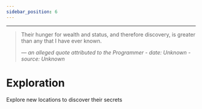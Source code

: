 ```yaml
---
sidebar_position: 6
---
```


***

>Their hunger for wealth and status, and therefore discovery, is greater than any that I have ever known.
>
> _— an alleged quote attributed to the Programmer - date: Unknown - source: Unknown_

# Exploration

Explore new locations to discover their secrets

